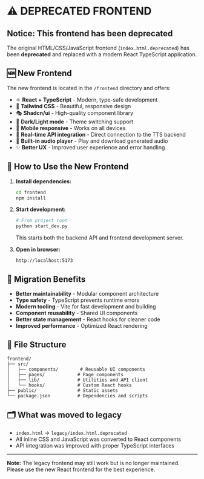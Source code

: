 # ⚠️ DEPRECATED FRONTEND

## Notice: This frontend has been deprecated

The original HTML/CSS/JavaScript frontend (`index.html.deprecated`) has been **deprecated** and replaced with a modern React TypeScript application.

## 🆕 New Frontend

The new frontend is located in the `/frontend` directory and offers:

- ⚛️ **React + TypeScript** - Modern, type-safe development
- 🎨 **Tailwind CSS** - Beautiful, responsive design
- 🎭 **Shadcn/ui** - High-quality component library
- 🌙 **Dark/Light mode** - Theme switching support
- 📱 **Mobile responsive** - Works on all devices
- 🔄 **Real-time API integration** - Direct connection to the TTS backend
- 🎵 **Built-in audio player** - Play and download generated audio
- ✨ **Better UX** - Improved user experience and error handling

## 🚀 How to Use the New Frontend

1. **Install dependencies:**
   ```bash
   cd frontend
   npm install
   ```

2. **Start development:**
   ```bash
   # From project root
   python start_dev.py
   ```
   This starts both the backend API and frontend development server.

3. **Open in browser:**
   ```
   http://localhost:5173
   ```

## 🔄 Migration Benefits

- **Better maintainability** - Modular component architecture
- **Type safety** - TypeScript prevents runtime errors
- **Modern tooling** - Vite for fast development and building
- **Component reusability** - Shared UI components
- **Better state management** - React hooks for cleaner code
- **Improved performance** - Optimized React rendering

## 📂 File Structure

```
frontend/
├── src/
│   ├── components/        # Reusable UI components
│   ├── pages/            # Page components
│   ├── lib/              # Utilities and API client
│   └── hooks/            # Custom React hooks
├── public/               # Static assets
└── package.json          # Dependencies and scripts
```

## 🗂️ What was moved to legacy

- `index.html` → `legacy/index.html.deprecated`
- All inline CSS and JavaScript was converted to React components
- API integration was improved with proper TypeScript interfaces

---

**Note:** The legacy frontend may still work but is no longer maintained. Please use the new React frontend for the best experience. 